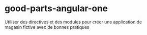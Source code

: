 # good-parts-angular-one
 Utiliser des directives et des modules pour créer une application de magasin fictive avec de bonnes pratiques
